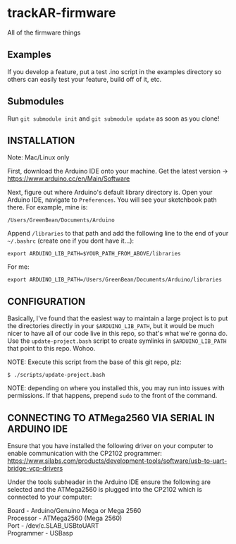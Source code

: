 # trackAR-firmware #

All of the firmware things

## Examples ##
If you develop a feature, put a test .ino script in the examples directory so others can easily test your feature, build off of it, etc.


## Submodules ##

Run `git submodule init` and `git submodule update` as soon as you clone!

## INSTALLATION ##

Note: Mac/Linux only

First, download the Arduino IDE onto your machine. Get the latest version -> https://www.arduino.cc/en/Main/Software

Next, figure out where Arduino's default library directory is. Open your Arduino IDE, navigate to `Preferences`. You will see your sketchbook path there. For example, mine is:

~~~
/Users/GreenBean/Documents/Arduino
~~~

Append `/libraries` to that path and add the following line to the end of your `~/.bashrc` (create one if you dont have it...):

~~~
export ARDUINO_LIB_PATH=$YOUR_PATH_FROM_ABOVE/libraries
~~~

For me:
~~~
export ARDUINO_LIB_PATH=/Users/GreenBean/Documents/Arduino/libraries
~~~

## CONFIGURATION ##

Basically, I've found that the easiest way to maintain a large project is to put the directories directly in your `$ARDUINO_LIB_PATH`, but it would be much nicer to have all of our code live in this repo, so that's what we're gonna do. Use the `update-project.bash` script to create symlinks in `$ARDUINO_LIB_PATH` that point to this repo. Wohoo.

NOTE: Execute this script from the base of this git repo, plz:

~~~
$ ./scripts/update-project.bash
~~~

NOTE: depending on where you installed this, you may run into issues with permissions. If that happens, prepend
`sudo` to the front of the command.

## CONNECTING TO ATMega2560 VIA SERIAL IN ARDUINO IDE ##

Ensure that you have installed the following driver on your computer to enable communication with the CP2102 programmer: https://www.silabs.com/products/development-tools/software/usb-to-uart-bridge-vcp-drivers

Under the tools subheader in the Arduino IDE ensure the following are selected and the ATMega2560 is plugged into the CP2102 which is connected to your computer:

Board - Arduino/Genuino Mega or Mega 2560  
Processor - ATMega2560 (Mega 2560)  
Port - /dev/c.SLAB_USBtoUART  
Programmer - USBasp  



